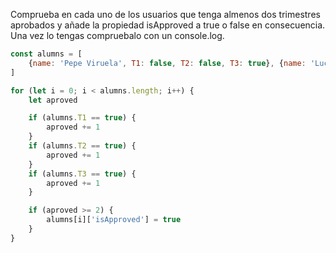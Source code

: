 Comprueba en cada uno de los usuarios que tenga almenos dos trimestres aprobados y añade la propiedad isApproved a true o false en consecuencia. Una vez lo tengas compruebalo con un console.log.

```js
const alumns = [
    {name: 'Pepe Viruela', T1: false, T2: false, T3: true}, {name: 'Lucia Aranda', T1: true, T2: false, T3: true}, {name: 'Abel Cabeza', T1: false, T2: true, T3: true}, {name: 'Alfredo Blanco', T1: false, T2: false, T3: false}, {name: 'Raquel Benito', T1: true, T2: true, T3: true}
]

for (let i = 0; i < alumns.length; i++) {
    let aproved

    if (alumns.T1 == true) {
        aproved += 1
    }
    if (alumns.T2 == true) {
        aproved += 1
    }
    if (alumns.T3 == true) {
        aproved += 1
    }

    if (aproved >= 2) {
        alumns[i]['isApproved'] = true
    }
}
```